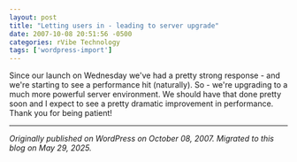 ```yaml
---
layout: post
title: "Letting users in - leading to server upgrade"
date: 2007-10-08 20:51:56 -0500
categories: rVibe Technology
tags: ['wordpress-import']
---
```


Since our launch on Wednesday we've had a pretty strong response - and we're starting to see a performance hit (naturally). So - we're upgrading to a much more powerful server environment. We should have that done pretty soon and I expect to see a pretty dramatic improvement in performance. Thank you for being patient!

---

*Originally published on WordPress on October 08, 2007. Migrated to this blog on May 29, 2025.*
